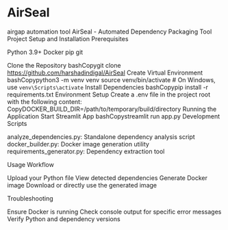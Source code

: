 # AirSeal
airgap automation tool 
AirSeal - Automated Dependency Packaging Tool
Project Setup and Installation
Prerequisites

Python 3.9+
Docker
pip
git

Clone the Repository
bashCopygit clone https://github.com/harshadindigal/AirSeal
Create Virtual Environment
bashCopypython3 -m venv venv
source venv/bin/activate  # On Windows, use `venv\Scripts\activate`
Install Dependencies
bashCopypip install -r requirements.txt
Environment Setup
Create a .env file in the project root with the following content:
CopyDOCKER_BUILD_DIR=/path/to/temporary/build/directory
Running the Application
Start Streamlit App
bashCopystreamlit run app.py
Development Scripts

analyze_dependencies.py: Standalone dependency analysis script
docker_builder.py: Docker image generation utility
requirements_generator.py: Dependency extraction tool

Usage Workflow

Upload your Python file
View detected dependencies
Generate Docker image
Download or directly use the generated image

Troubleshooting

Ensure Docker is running
Check console output for specific error messages
Verify Python and dependency versions
